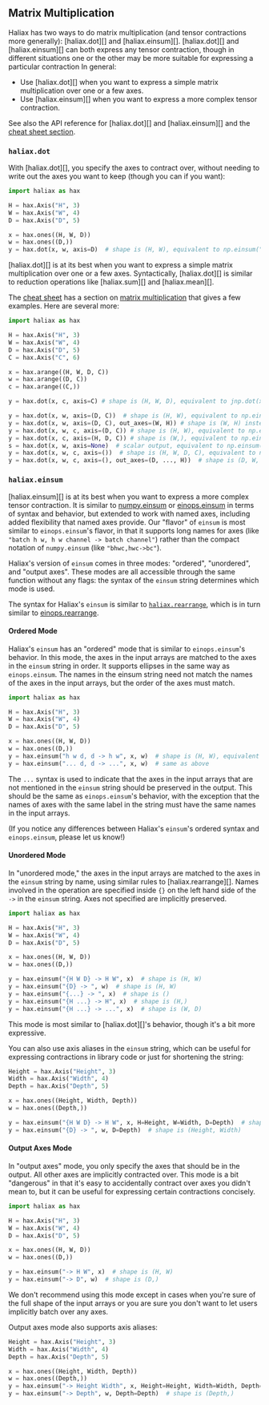 ## Matrix Multiplication

Haliax has two ways to do matrix multiplication (and tensor contractions more generally):
[haliax.dot][] and [haliax.einsum][]. [haliax.dot][] and [haliax.einsum][]
can both express any tensor contraction, though in different situations one or the other may be
more suitable for expressing a particular contraction In general:

- Use [haliax.dot][] when you want to express a simple matrix multiplication over one or a few axes.
- Use [haliax.einsum][] when you want to express a more complex tensor contraction.

See also the API reference for [haliax.dot][] and [haliax.einsum][] and the
[cheat sheet section](cheatsheet.md#matrix-multiplication).

### `haliax.dot`

With [haliax.dot][], you specify the axes to contract over, without needing to write out the
axes you want to keep (though you can if you want):

```python
import haliax as hax

H = hax.Axis("H", 3)
W = hax.Axis("W", 4)
D = hax.Axis("D", 5)

x = hax.ones((H, W, D))
w = hax.ones((D,))
y = hax.dot(x, w, axis=D)  # shape is (H, W), equivalent to np.einsum("hwd,d->hw", x, w)
```

[haliax.dot][] is at its best when you want to express a simple matrix multiplication over one or a few axes.
Syntactically, [haliax.dot][] is similar to reduction operations like [haliax.sum][] and [haliax.mean][].

The [cheat sheet](cheatsheet.md) has a section on [matrix multiplication](cheatsheet.md#matrix-multiplication)
that gives a few examples. Here are several more:

```python
import haliax as hax

H = hax.Axis("H", 3)
W = hax.Axis("W", 4)
D = hax.Axis("D", 5)
C = hax.Axis("C", 6)

x = hax.arange((H, W, D, C))
w = hax.arange((D, C))
c = hax.arange((C,))

y = hax.dot(x, c, axis=C) # shape is (H, W, D), equivalent to jnp.dot(x, c)

y = hax.dot(x, w, axis=(D, C))  # shape is (H, W), equivalent to np.einsum("...dc,dc->...", x, w)
y = hax.dot(x, w, axis=(D, C), out_axes=(W, H)) # shape is (W, H) instead of (H, W)
y = hax.dot(x, w, c, axis=(D, C)) # shape is (H, W), equivalent to np.einsum("...dc,dc,c->...", x, w, c)
y = hax.dot(x, c, axis=(H, D, C)) # shape is (W,), equivalent to np.einsum("hwdc,c->w", x, c)
s = hax.dot(x, w, axis=None)  # scalar output, equivalent to np.einsum("hwdc,dc->", x, w)
y = hax.dot(x, w, c, axis=())  # shape is (H, W, D, C), equivalent to np.einsum("hwdc,dc,c->hwdc", x, w, c)
y = hax.dot(x, w, c, axis=(), out_axes=(D, ..., H))  # shape is (D, W, C, H), equivalent to np.einsum("hwdc,dc,c->dwch", x, w, c)
```

### `haliax.einsum`

[haliax.einsum][] is at its best when you want to express a more complex tensor contraction.
It is similar to [numpy.einsum](https://numpy.org/doc/stable/reference/generated/numpy.einsum.html)
or [einops.einsum](https://einops.rocks/api/einsum/) in terms of syntax and behavior,
but extended to work with named axes, including added flexibility that named axes provide.
Our "flavor" of `einsum` is most similar to `einops.einsum`'s flavor, in that
it supports long names for axes (like `"batch h w, h w channel -> batch channel"`)
rather than the compact notation of `numpy.einsum` (like `"bhwc,hwc->bc"`).

Haliax's version of `einsum` comes in three modes: "ordered", "unordered", and "output axes".
These modes are all accessible through the same function without any flags: the syntax
of the `einsum` string determines which mode is used.

The syntax for Haliax's `einsum` is similar to [`haliax.rearrange`](rearrange.md), which
is in turn similar to [einops.rearrange](https://einops.rocks/api/rearrange/).

#### Ordered Mode

Haliax's `einsum` has an "ordered" mode that is similar to `einops.einsum`'s behavior.
In this mode, the axes in the input arrays are matched to the axes in the `einsum` string in order.
It supports ellipses in the same way as `einops.einsum`. The names in the einsum string need not
match the names of the axes in the input arrays, but the order of the axes must match.

```python
import haliax as hax

H = hax.Axis("H", 3)
W = hax.Axis("W", 4)
D = hax.Axis("D", 5)

x = hax.ones((H, W, D))
w = hax.ones((D,))
y = hax.einsum("h w d, d -> h w", x, w)  # shape is (H, W), equivalent to jnp.einsum("hwd,d->hw", x, w)
y = hax.einsum("... d, d -> ...", x, w)  # same as above
```

The `...` syntax is used to indicate that the axes in the input arrays that are not mentioned in the `einsum` string
should be preserved in the output. This should be the same as `einops.einsum`'s behavior, with the exception
that the names of axes with the same label in the string must have the same names in the input arrays.

(If you notice any differences between Haliax's `einsum`'s ordered syntax and `einops.einsum`, please let us know!)

#### Unordered Mode

In "unordered mode," the axes in the input arrays are matched to the axes in the `einsum` string by name,
using similar rules to [haliax.rearrange][]. Names involved in the operation are specified inside `{}`
on the left hand side of the `->` in the `einsum` string. Axes not specified are implicitly preserved.

```python
import haliax as hax

H = hax.Axis("H", 3)
W = hax.Axis("W", 4)
D = hax.Axis("D", 5)

x = hax.ones((H, W, D))
w = hax.ones((D,))

y = hax.einsum("{H W D} -> H W", x)  # shape is (H, W)
y = hax.einsum("{D} -> ", w)  # shape is (H, W)
y = hax.einsum("{...} -> ", x)  # shape is ()
y = hax.einsum("{H ...} -> H", x)  # shape is (H,)
y = hax.einsum("{H ...} -> ...", x)  # shape is (W, D)
```

This mode is most similar to [haliax.dot][]'s behavior, though it's a bit more expressive.

You can also use axis aliases in the `einsum` string, which can be useful for expressing contractions
in library code or just for shortening the string:

```python
Height = hax.Axis("Height", 3)
Width = hax.Axis("Width", 4)
Depth = hax.Axis("Depth", 5)

x = hax.ones((Height, Width, Depth))
w = hax.ones((Depth,))

y = hax.einsum("{H W D} -> H W", x, H=Height, W=Width, D=Depth)  # shape is (Height, Width)
y = hax.einsum("{D} -> ", w, D=Depth)  # shape is (Height, Width)
```


#### Output Axes Mode

In "output axes" mode, you only specify the axes that should be in the output. All other
axes are implicitly contracted over. This mode is a bit "dangerous" in that it's easy to
accidentally contract over axes you didn't mean to, but it can be useful for expressing
certain contractions concisely.

```python
import haliax as hax

H = hax.Axis("H", 3)
W = hax.Axis("W", 4)
D = hax.Axis("D", 5)

x = hax.ones((H, W, D))
w = hax.ones((D,))

y = hax.einsum("-> H W", x)  # shape is (H, W)
y = hax.einsum("-> D", w)  # shape is (D,)
```

We don't recommend using this mode except in cases when you're sure of the full shape of the input arrays
or you are sure you don't want to let users implicitly batch over any axes.

Output axes mode also supports axis aliases:

```python
Height = hax.Axis("Height", 3)
Width = hax.Axis("Width", 4)
Depth = hax.Axis("Depth", 5)

x = hax.ones((Height, Width, Depth))
w = hax.ones((Depth,))
y = hax.einsum("-> Height Width", x, Height=Height, Width=Width, Depth=Depth)  # shape is (Height, Width)
y = hax.einsum("-> Depth", w, Depth=Depth)  # shape is (Depth,)
```
